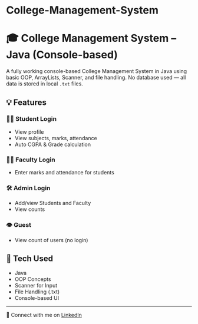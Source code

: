 # College-Management-System
# 🎓 College Management System – Java (Console-based)

A fully working console-based College Management System in Java using basic OOP, ArrayLists, Scanner, and file handling. No database used — all data is stored in local `.txt` files.

## 💡 Features

### 👨‍🎓 Student Login
- View profile
- View subjects, marks, attendance
- Auto CGPA & Grade calculation

### 👨‍🏫 Faculty Login
- Enter marks and attendance for students

### 🛠️ Admin Login
- Add/view Students and Faculty
- View counts

### 👁️ Guest
- View count of users (no login)

## 🚀 Tech Used
- Java
- OOP Concepts
- Scanner for Input
- File Handling (.txt)
- Console-based UI

---

🔗 Connect with me on [LinkedIn](https://www.linkedin.com/in/kunchapu-gowri-sai-54a854309/)  

